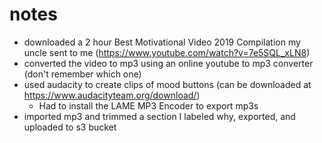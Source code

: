 # notes

- downloaded a 2 hour Best Motivational Video 2019 Compilation my uncle sent to me (https://www.youtube.com/watch?v=7e5SQL_xLN8)
- converted the video to mp3 using an online youtube to mp3 converter (don't remember which one)
- used audacity to create clips of mood buttons (can be downloaded at https://www.audacityteam.org/download/)
  - Had to install the LAME MP3 Encoder to export mp3s
- imported mp3 and trimmed a section I labeled why, exported, and uploaded to s3 bucket
